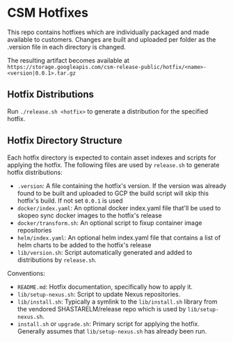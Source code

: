 # CSM Hotfixes

This repo contains hotfixes which are individually packaged and made available
to customers. Changes are built and uploaded per folder as the .version file in
each directory is changed.

The resulting artifact becomes available at
`https://storage.googleapis.com/csm-release-public/hotfix/<name>-<version|0.0.1>.tar.gz`


## Hotfix Distributions

Run `./release.sh <hotfix>` to generate a distribution for the specified
hotfix.


## Hotfix Directory Structure

Each hotfix directory is expected to contain asset indexes and scripts for
applying the hotfix. The following files are used by `release.sh` to generate
hotfix distributions:


  - `.version`: A file containing the hotfix's version. If the version
    was already found to be built and uploaded to GCP the build script will
    skip this hotfix's build. If not set `0.0.1` is used
  - `docker/index.yaml`: An optional docker index.yaml file that'll be
    used to skopeo sync docker images to the hotfix's release
  - `docker/transform.sh`: An optional script to fixup container image
    repositories
  - `helm/index.yaml`: An optional helm index.yaml file that contains
    a list of helm charts to be added to the hotfix's release
  - `lib/version.sh`: Script automatically generated and added to distributions
    by `release.sh`.

Conventions:

  - `README.md`: Hotfix documentation, specifically how to apply it.
  - `lib/setup-nexus.sh`: Script to update Nexus repositories.
  - `lib/install.sh`: Typically a symlink to the `lib/install.sh` library from
    the vendored SHASTARELM/release repo which is used by `lib/setup-nexus.sh`.
  - `install.sh` or `upgrade.sh`: Primary script for applying the hotfix.
    Generally assumes that `lib/setup-nexus.sh` has already been run.
